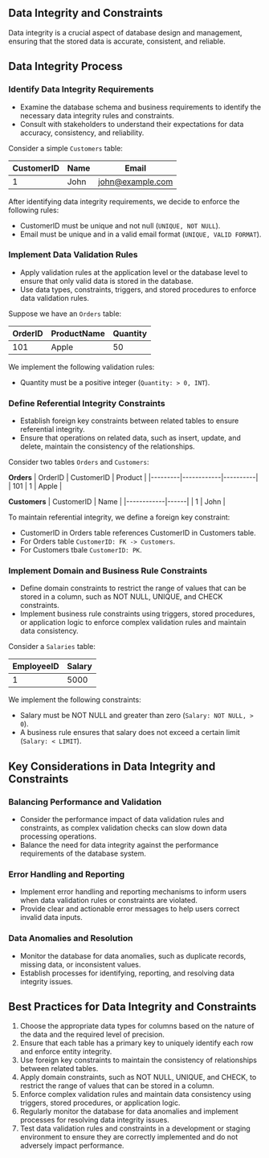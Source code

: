 ## Data Integrity and Constraints

Data integrity is a crucial aspect of database design and management, ensuring that the stored data is accurate, consistent, and reliable.

## Data Integrity Process

### Identify Data Integrity Requirements

- Examine the database schema and business requirements to identify the necessary data integrity rules and constraints.
- Consult with stakeholders to understand their expectations for data accuracy, consistency, and reliability.

Consider a simple `Customers` table:


| CustomerID | Name | Email           |
|------------|------|-----------------|
| 1          | John | john@example.com|

After identifying data integrity requirements, we decide to enforce the following rules:

- CustomerID must be unique and not null (`UNIQUE, NOT NULL`).
- Email must be unique and in a valid email format (`UNIQUE, VALID FORMAT`).

### Implement Data Validation Rules

- Apply validation rules at the application level or the database level to ensure that only valid data is stored in the database.
- Use data types, constraints, triggers, and stored procedures to enforce data validation rules.

Suppose we have an `Orders` table:

| OrderID | ProductName | Quantity |
|---------|-------------|----------|
| 101     | Apple       | 50       |

We implement the following validation rules:

- Quantity must be a positive integer (`Quantity: > 0, INT`).

### Define Referential Integrity Constraints

- Establish foreign key constraints between related tables to ensure referential integrity.
- Ensure that operations on related data, such as insert, update, and delete, maintain the consistency of the relationships.

Consider two tables `Orders` and `Customers`:

**Orders**
| OrderID | CustomerID | Product  |
|---------|------------|----------|
| 101     | 1          | Apple    |

**Customers**
| CustomerID | Name |
|------------|------|
| 1          | John |

To maintain referential integrity, we define a foreign key constraint:

- CustomerID in Orders table references CustomerID in Customers table.
- For Orders table `CustomerID: FK -> Customers`.
- For Customers tbale `CustomerID: PK`.

### Implement Domain and Business Rule Constraints

- Define domain constraints to restrict the range of values that can be stored in a column, such as NOT NULL, UNIQUE, and CHECK constraints.
- Implement business rule constraints using triggers, stored procedures, or application logic to enforce complex validation rules and maintain data consistency.

Consider a `Salaries` table:

| EmployeeID | Salary |
|------------|--------|
| 1          | 5000   |

We implement the following constraints:

- Salary must be NOT NULL and greater than zero (`Salary: NOT NULL, > 0`).
- A business rule ensures that salary does not exceed a certain limit (`Salary: < LIMIT`).

## Key Considerations in Data Integrity and Constraints

### Balancing Performance and Validation

- Consider the performance impact of data validation rules and constraints, as complex validation checks can slow down data processing operations.
- Balance the need for data integrity against the performance requirements of the database system.

### Error Handling and Reporting

- Implement error handling and reporting mechanisms to inform users when data validation rules or constraints are violated.
- Provide clear and actionable error messages to help users correct invalid data inputs.

### Data Anomalies and Resolution

- Monitor the database for data anomalies, such as duplicate records, missing data, or inconsistent values.
- Establish processes for identifying, reporting, and resolving data integrity issues.

## Best Practices for Data Integrity and Constraints

1. Choose the appropriate data types for columns based on the nature of the data and the required level of precision.
2. Ensure that each table has a primary key to uniquely identify each row and enforce entity integrity.
3. Use foreign key constraints to maintain the consistency of relationships between related tables.
4. Apply domain constraints, such as NOT NULL, UNIQUE, and CHECK, to restrict the range of values that can be stored in a column.
5. Enforce complex validation rules and maintain data consistency using triggers, stored procedures, or application logic.
6. Regularly monitor the database for data anomalies and implement processes for resolving data integrity issues.
7. Test data validation rules and constraints in a development or staging environment to ensure they are correctly implemented and do not adversely impact performance.
